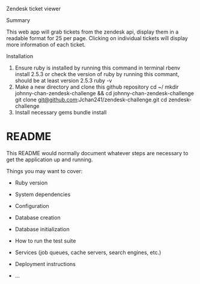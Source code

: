 Zendesk ticket viewer

Summary

This web app will grab tickets from the zendesk api, display them in a readable format for 25 per page. Clicking on individual tickets will display more information of each ticket.

Installation

1. Ensure ruby is installed by running this command in terminal
      rbenv install 2.5.3
    or check the version of ruby by running this commant, should be at least version 2.5.3
      ruby -v
2. Make a new directory and clone this github repository
    cd ~/
    mkdir johnny-chan-zendesk-challenge && cd johnny-chan-zendesk-challenge
    git clone git@github.com:Jchan241/zendesk-challenge.git
    cd zendesk-challenge
3. Install necessary gems
    bundle install

# README

This README would normally document whatever steps are necessary to get the
application up and running.

Things you may want to cover:

* Ruby version

* System dependencies

* Configuration

* Database creation

* Database initialization

* How to run the test suite

* Services (job queues, cache servers, search engines, etc.)

* Deployment instructions

* ...
